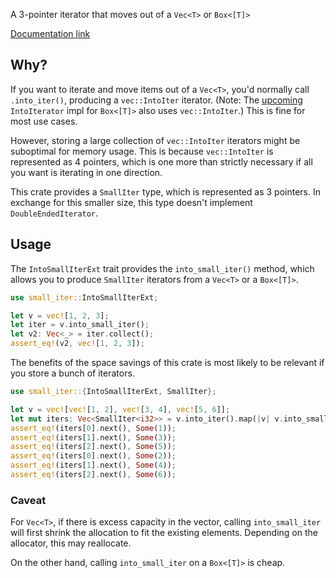 A 3-pointer iterator that moves out of a `Vec<T>` or `Box<[T]>`

[Documentation link](https://docs.rs/small_iter)

## Why?

If you want to iterate and move items out of a `Vec<T>`, you'd normally call
`.into_iter()`, producing a `vec::IntoIter` iterator. (Note: The
[upcoming](https://github.com/rust-lang/rust/pull/124097) `IntoIterator` impl
for `Box<[T]>` also uses `vec::IntoIter`.) This is fine for most use cases.

However, storing a large collection of `vec::IntoIter` iterators might be
suboptimal for memory usage. This is because `vec::IntoIter` is represented as 4
pointers, which is one more than strictly necessary if all you want is iterating
in one direction.

This crate provides a `SmallIter` type, which is represented as 3 pointers. In
exchange for this smaller size, this type doesn't implement
`DoubleEndedIterator`.

## Usage

The `IntoSmallIterExt` trait provides the `into_small_iter()` method, which
allows you to produce `SmallIter` iterators from a `Vec<T>` or a `Box<[T]>`.

```rust
use small_iter::IntoSmallIterExt;

let v = vec![1, 2, 3];
let iter = v.into_small_iter();
let v2: Vec<_> = iter.collect();
assert_eq!(v2, vec![1, 2, 3]);
```

The benefits of the space savings of this crate is most likely to be relevant if
you store a bunch of iterators.

```rust
use small_iter::{IntoSmallIterExt, SmallIter};

let v = vec![vec![1, 2], vec![3, 4], vec![5, 6]];
let mut iters: Vec<SmallIter<i32>> = v.into_iter().map(|v| v.into_small_iter()).collect();
assert_eq!(iters[0].next(), Some(1));
assert_eq!(iters[1].next(), Some(3));
assert_eq!(iters[2].next(), Some(5));
assert_eq!(iters[0].next(), Some(2));
assert_eq!(iters[1].next(), Some(4));
assert_eq!(iters[2].next(), Some(6));
```

### Caveat

For `Vec<T>`, if there is excess capacity in the vector, calling
`into_small_iter` will first shrink the allocation to fit the existing elements.
Depending on the allocator, this may reallocate.

On the other hand, calling `into_small_iter` on a `Box<[T]>` is cheap.